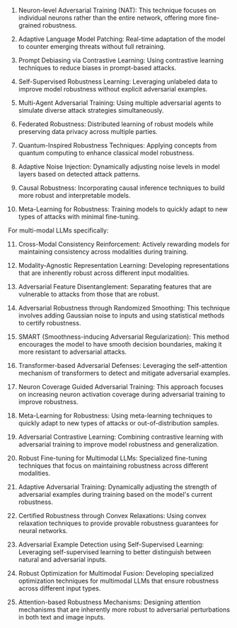 1. Neuron-level Adversarial Training (NAT):
This technique focuses on individual neurons rather than the entire network, offering more fine-grained robustness.

2. Adaptive Language Model Patching:
Real-time adaptation of the model to counter emerging threats without full retraining.

3. Prompt Debiasing via Contrastive Learning:
Using contrastive learning techniques to reduce biases in prompt-based attacks.

4. Self-Supervised Robustness Learning:
Leveraging unlabeled data to improve model robustness without explicit adversarial examples.

5. Multi-Agent Adversarial Training:
Using multiple adversarial agents to simulate diverse attack strategies simultaneously.

6. Federated Robustness:
Distributed learning of robust models while preserving data privacy across multiple parties.

7. Quantum-Inspired Robustness Techniques:
Applying concepts from quantum computing to enhance classical model robustness.

8. Adaptive Noise Injection:
Dynamically adjusting noise levels in model layers based on detected attack patterns.

9. Causal Robustness:
Incorporating causal inference techniques to build more robust and interpretable models.

10. Meta-Learning for Robustness:
Training models to quickly adapt to new types of attacks with minimal fine-tuning.

For multi-modal LLMs specifically:

11. Cross-Modal Consistency Reinforcement:
Actively rewarding models for maintaining consistency across modalities during training.

12. Modality-Agnostic Representation Learning:
Developing representations that are inherently robust across different input modalities.

13. Adversarial Feature Disentanglement:
Separating features that are vulnerable to attacks from those that are robust.

1. Adversarial Robustness through Randomized Smoothing:
This technique involves adding Gaussian noise to inputs and using statistical methods to certify robustness.

2. SMART (Smoothness-inducing Adversarial Regularization):
This method encourages the model to have smooth decision boundaries, making it more resistant to adversarial attacks.

3. Transformer-based Adversarial Defenses:
Leveraging the self-attention mechanism of transformers to detect and mitigate adversarial examples.

4. Neuron Coverage Guided Adversarial Training:
This approach focuses on increasing neuron activation coverage during adversarial training to improve robustness.

5. Meta-Learning for Robustness:
Using meta-learning techniques to quickly adapt to new types of attacks or out-of-distribution samples.

6. Adversarial Contrastive Learning:
Combining contrastive learning with adversarial training to improve model robustness and generalization.

7. Robust Fine-tuning for Multimodal LLMs:
Specialized fine-tuning techniques that focus on maintaining robustness across different modalities.

8. Adaptive Adversarial Training:
Dynamically adjusting the strength of adversarial examples during training based on the model's current robustness.

9. Certified Robustness through Convex Relaxations:
Using convex relaxation techniques to provide provable robustness guarantees for neural networks.

10. Adversarial Example Detection using Self-Supervised Learning:
Leveraging self-supervised learning to better distinguish between natural and adversarial inputs.

11. Robust Optimization for Multimodal Fusion:
Developing specialized optimization techniques for multimodal LLMs that ensure robustness across different input types.

12. Attention-based Robustness Mechanisms:
Designing attention mechanisms that are inherently more robust to adversarial perturbations in both text and image inputs.

